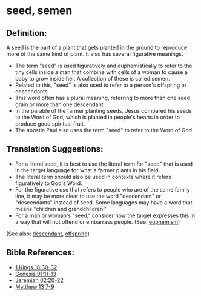 # seed, semen #

## Definition: ##

A seed is the part of a plant that gets planted in the ground to reproduce more of the same kind of plant. It also has several figurative meanings.

* The term "seed" is used figuratively and euphemistically to refer to the tiny cells inside a man that combine with cells of a woman to cause a baby to grow inside her. A collection of these  is called semen.
* Related to this, "seed" is also used to refer to a person's offspring or descendants.
* This word often has a plural meaning, referring to more than one seed grain or more than one descendant.
* In the parable of the farmer planting seeds, Jesus compared his seeds to the Word of God, which is planted in people's hearts in order to produce good spiritual fruit.
* The apostle Paul also uses the term "seed" to refer to the Word of God.

## Translation Suggestions: ##

* For a literal seed, it is best to use the literal term for "seed" that is used in the target language for what a farmer plants in his field.
* The literal term should also be used in contexts where it refers figuratively to God's Word.
* For the figurative use that refers to people who are of the same family line, it may be more clear to use the word "descendant" or "descendants" instead of seed. Some languages may have a word that means "children and grandchildren."
* For a man or woman's "seed," consider how the target expresses this in a way that will not offend or embarrass people.  (See: [euphemism](en/ta-vol1/translate/man/figs-euphemism))

(See also: [descendant](../other/descendant.md), [offspring](../other/offspring.md))

## Bible References: ##

* [1 Kings 18:30-32](en/tn/1ki/help/18/30)
* [Genesis 01:11-13](en/tn/gen/help/01/11)
* [Jeremiah 02:20-22](en/tn/jer/help/02/20)
* [Matthew 13:7-9](en/tn/mat/help/13/07)